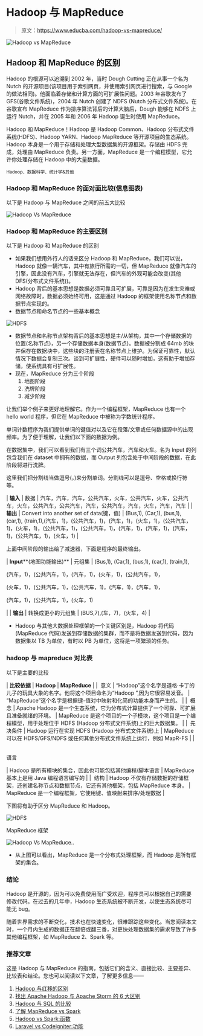 # Hadoop 与 MapReduce

> 原文：<https://www.educba.com/hadoop-vs-mapreduce/>

![Hadoop vs MapReduce](img/91491275d79c4dd822fb77af6f2661f6.png)



## Hadoop 和 MapReduce 的区别

Hadoop 的根源可以追溯到 2002 年，当时 Dough Cutting 正在从事一个名为 Nutch 的开源项目(该项目用于索引网页，并使用索引网页进行搜索，与 Google 的做法相同)。他面临着存储和计算方面的可扩展性问题。2003 年谷歌发布了 GFS(谷歌文件系统)，2004 年 Nutch 创建了 NDFS (Nutch 分布式文件系统)。在谷歌宣布 MapReduce 作为排序算法背后的计算大脑后，Dough 能够在 NDFS 上运行 Nutch，并在 2005 年和 2006 年 Hadoop 诞生时使用 MapReduce。

Hadoop 和 MapReduce！Hadoop 是 Hadoop Common、Hadoop 分布式文件系统(HDFS)、Hadoop YARN、Hadoop MapReduce 等开源项目的生态系统。Hadoop 本身是一个用于存储和处理大型数据集的开源框架。存储由 HDFS 完成，处理由 MapReduce 负责。另一方面，MapReduce 是一个编程模型，它允许你处理存储在 Hadoop 中的大量数据。

<small>Hadoop、数据科学、统计学&其他</small>

### Hadoop 和 MapReduce 的面对面比较(信息图表)

以下是 Hadoop 与 MapReduce 之间的前五大比较

![Hadoop Vs MapReduce](img/0efc6eb1936caa7a8e4bd4093f737554.png)



### Hadoop 和 MapReduce 的主要区别

以下是 Hadoop 和 MapReduce 的区别

*   如果我们想用外行人的话来区分 Hadoop 和 MapReduce，我们可以说，Hadoop 就像一辆汽车，其中有旅行所需的一切，但 MapReduce 就像汽车的引擎，因此没有汽车，引擎就无法存在，但汽车的外观可能会改变(其他 DFS(分布式文件系统))。
*   Hadoop 背后的基本思想是数据必须可靠且可扩展，可靠是因为在发生灾难或网络故障时，数据必须始终可用，这是通过 Hadoop 的框架使用名称节点和数据节点实现的。
*   数据节点和命名节点的一些基本概念

![HDFS](img/dc673b277f38eb8646bbe0e191d4f1f9.png)



*   数据节点和名称节点架构背后的基本思想是主/从架构，其中一个存储数据的位置(名称节点)，另一个存储数据本身(数据节点)。数据被分割成 64mb 的块并保存在数据块中，这些块的注册表在名称节点上维护。为保证可靠性，默认情况下数据会复制三次。谈到可扩展性，硬件可以随时增加，这有助于增加存储，使系统具有可扩展性。
*   现在，MapReduce 分为三个阶段
    1.  地图阶段
    2.  洗牌阶段
    3.  减少阶段

让我们举个例子来更好地理解它。作为一个编程框架，MapReduce 也有一个 hello world 程序，但它在 MapReduce 中被称为字数统计程序。

单词计数程序为我们提供单词的键值对以及它在段落/文章或任何数据源中的出现频率。为了便于理解，让我们以下面的数据为例。

在数据集中，我们可以看到我们有三个词公共汽车，汽车和火车。名为 Input 的列包含我们在 dataset 中拥有的数据，而 Output 列包含处于中间阶段的数据，在此阶段将进行洗牌。

这里我们把分割线当做逗号(，)来分割单词。分割线可以是逗号、空格或换行符等。

| **输入** | 数据 | 汽车，汽车，汽车，公共汽车，火车，公共汽车，火车，公共汽车，火车，公共汽车，公共汽车，汽车，公共汽车，汽车，火车，汽车，汽车 |
| **输出** | Convert into another set of data(键，值) | (Bus,1), (Car,1), (bus,1), (car,1), (train,1),(汽车，1)，(公共汽车，1)，(汽车，1)，(火车，1)，(公共汽车，1)，(火车，1)，(公共汽车，1)，(公共汽车，1)，(汽车，1)，(汽车，1)，(汽车，1)，(公共汽车，1)，(火车，1) |

上面中间阶段的输出给了减速器，下面是程序的最终输出。

| **Input****(地图功能输出)** | 元组集 | (Bus,1), (Car,1), (bus,1), (car,1), (train,1),

(汽车，1)，(公共汽车，1)，(汽车，1)，(火车，1)，(公共汽车，1)，

(火车，1)，(公共汽车，1)，(公共汽车，1)，(汽车，1)，(汽车，1)，

(汽车，1)，(公共汽车，1)，(火车，1)

 |
| **输出** | 转换成更小的元组集 | (BUS,7),(车，7)，(火车，4) |

*   Hadoop 与其他大数据处理框架的一个关键区别是，Hadoop 将代码(MapReduce 代码)发送到存储数据的集群，而不是将数据发送到代码，因为数据集以 TB 为单位，有时以 PB 为单位，这将是一项繁琐的任务。

### hadoop 与 mapreduce 对比表

以下是主要的比较

| **比较依据** | **Hadoop** | **MapReduce** |
|  意义 | “Hadoop”这个名字是道格·卡丁的儿子的玩具大象的名字。他将这个项目命名为“Hadoop ”,因为它很容易发音。 | “MapReduce”这个名字是根据键-值对中映射和化简的功能本身而产生的。 |
|  概念 | Apache Hadoop 是一个生态系统，它为分布式计算提供了一个可靠、可扩展且准备就绪的环境。 | MapReduce 是这个项目的一个子模块，这个项目是一个编程模型，用于处理位于 HDFS (Hadoop 分布式文件系统)上的巨大数据集。 |
|  先决条件 | Hadoop 运行在实现 HDFS (Hadoop 分布式文件系统)上 | MapReduce 可以在 HDFS/GFS/NDFS 或任何其他分布式文件系统上运行，例如 MapR-FS |
|  

语言

 | Hadoop 是所有模块的集合，因此也可能包括其他编程/脚本语言 | MapReduce 基本上是用 Java 编程语言编写的 |
|  结构 | Hadoop 不仅有存储数据的存储框架，还创建名称节点和数据节点，它还有其他框架，包括 MapReduce 本身。 | MapReduce 是一个编程框架，它使用键、值映射来排序/处理数据 |

下图将有助于区分 MapReduce 和 Hadoop。

![HDFS](img/fc81a89a3c79d4ded9e9d41c455dd39a.png)



MapReduce 框架

![Hadoop Vs MapReduce..](img/888cfb9d50547f9d90fd71218a99cb6b.png)



*   从上图可以看出，MapReduce 是一个分布式处理框架，而 Hadoop 是所有框架的集合。

### 结论

Hadoop 是开源的，因为可以免费使用而广受欢迎，程序员可以根据自己的需要修改代码。在过去的几年中，Hadoop 生态系统被不断开发，以使生态系统尽可能无 bug。

随着世界需求的不断变化，技术也在快速变化，很难跟踪这些变化。当您阅读本文时，一个月内生成的数据正在翻倍或翻三番，对更快处理数据集的需求导致了许多其他编程框架，如 MapReduce 2、Spark 等。

### 推荐文章

这是 Hadoop 与 MapReduce 的指南，包括它们的含义、直接比较、主要差异、比较表和结论。您也可以阅读以下文章，了解更多信息——

1.  [Hadoop 与红移的区别](https://www.educba.com/hadoop-vs-redshift/)
2.  [找出 Apache Hadoop 与 Apache Storm 的 6 大区别](https://www.educba.com/apache-hadoop-vs-apache-storm/)
3.  [Hadoop 与 SQL 的比较](https://www.educba.com/hadoop-vs-sql/)
4.  [了解 MapReduce vs Spark](https://www.educba.com/mapreduce-vs-spark/)
5.  [Hadoop vs Spark:函数](https://www.educba.com/hadoop-vs-spark/)
6.  [Laravel vs Codeigniter:功能](https://www.educba.com/laravel-vs-codeigniter/)





